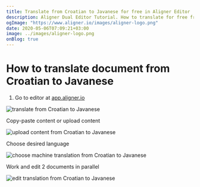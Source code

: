 ```yaml
---
title: Translate from Croatian to Javanese for free in Aligner Editor
description: Aligner Dual Editor Tutorial. How to translate for free from Croatian to Javanese. Aligner is multilingual document management platform. 
ogImage: "https://www.aligner.io/images/aligner-logo.png"
date: 2020-05-06T07:09:21+03:00
image: ../images/aligner-logo.png
onBlog: true
---
```


# How to translate document from Croatian to Javanese

1. Go to editor at [app.aligner.io](https://app.aligner.io "Aligner App web page")

![translate from Croatian to Javanese](../aligner-blank-editor.png "translate from Croatian to Javanese")

Copy-paste content or upload content

![upload content from Croatian to Javanese](../aligner-uploaded-document.png "upload content from Croatian to Javanese")

Choose desired language

![choose machine translation from Croatian to Javanese](../aligner-language-dropdown.png "choose machine translation from Croatian to Javanese")

Work and edit 2 documents in parallel

![edit translation from Croatian to Javanese](../aligner-double-sitded-editor.png "edit translation from Croatian to Javanese")

